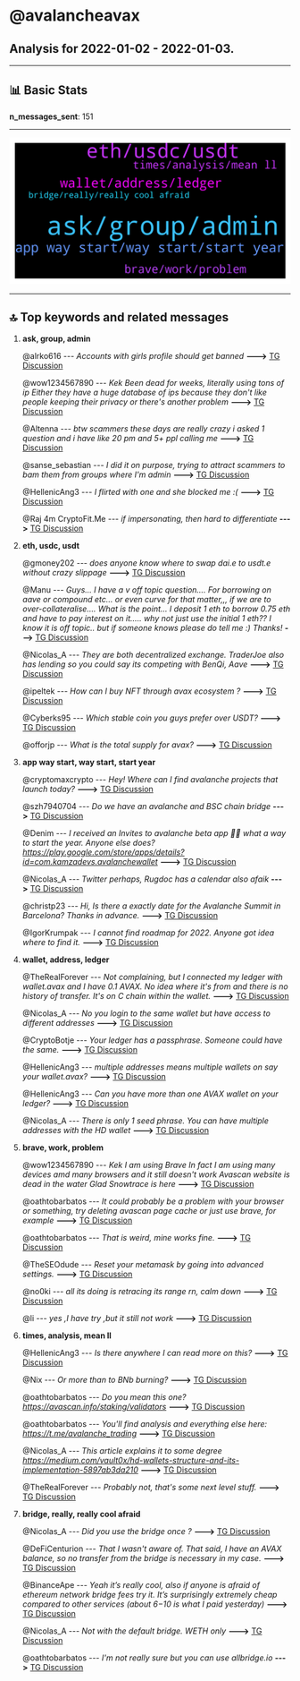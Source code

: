 # **@avalancheavax**
 ## Analysis for **2022-01-02** - **2022-01-03**.

---

## 📊 **Basic Stats**

**n_messages_sent**: 151

---
![wordcloud](avalancheavax_1Days_wordcloud.png)

---


## 🔝 **Top keywords and related messages**

1. **ask, group, admin**

    @alrko616 --- *Accounts with girls profile should get banned* **--->** [TG Discussion](https://t.me/avalancheavax/319178)

    @wow1234567890 --- *Kek  Been dead for weeks, literally using tons of ip  Either they have a huge database of ips because they don't like people keeping their privacy or there's another problem* **--->** [TG Discussion](https://t.me/avalancheavax/319102)

    @Altenna --- *btw scammers these days are really crazy i asked 1 question and i have like 20 pm and 5+ ppl calling me* **--->** [TG Discussion](https://t.me/avalancheavax/319337)

    @sanse_sebastian --- *I did it on purpose, trying to attract scammers to bam them from groups where I'm admin* **--->** [TG Discussion](https://t.me/avalancheavax/319194)

    @HellenicAng3 --- *I flirted with one and she blocked me :(* **--->** [TG Discussion](https://t.me/avalancheavax/319197)

    @Raj 4m CryptoFit.Me --- *if impersonating, then hard to differentiate* **--->** [TG Discussion](https://t.me/avalancheavax/319243)

2. **eth, usdc, usdt**

    @gmoney202 --- *does anyone know where to swap dai.e to usdt.e without crazy slippage* **--->** [TG Discussion](https://t.me/avalancheavax/319247)

    @Manu --- *Guys… I have a v off topic question…. For borrowing on aave or compound etc… or even curve for that matter,,, if we are to over-collateralise…. What is the point… I deposit 1 eth to borrow 0.75 eth and have to pay interest on it….. why not just use the initial 1 eth??  I know it is off topic.. but if someone knows please do tell me :) Thanks!* **--->** [TG Discussion](https://t.me/avalancheavax/319172)

    @Nicolas_A --- *They are both decentralized exchange. TraderJoe also has lending so you could say its competing with BenQi, Aave* **--->** [TG Discussion](https://t.me/avalancheavax/319156)

    @ipeltek --- *How can I buy NFT through avax ecosystem ?* **--->** [TG Discussion](https://t.me/avalancheavax/319040)

    @Cyberks95 --- *Which stable coin you guys prefer over USDT?* **--->** [TG Discussion](https://t.me/avalancheavax/319074)

    @offorjp --- *What is the total supply for avax?* **--->** [TG Discussion](https://t.me/avalancheavax/319188)

3. **app way start, way start, start year**

    @cryptomaxcrypto --- *Hey! Where can I find avalanche projects that launch today?* **--->** [TG Discussion](https://t.me/avalancheavax/319409)

    @szh7940704 --- *Do we have an avalanche and BSC chain bridge* **--->** [TG Discussion](https://t.me/avalancheavax/319097)

    @Denim --- *I received an Invites to avalanche beta app 🎉😄 what a way to start the year.  Anyone else does?   https://play.google.com/store/apps/details?id=com.kamzadevs.avalanchewallet* **--->** [TG Discussion](https://t.me/avalancheavax/319312)

    @Nicolas_A --- *Twitter perhaps, Rugdoc has a calendar also afaik* **--->** [TG Discussion](https://t.me/avalancheavax/319414)

    @christp23 --- *Hi, Is there a exactly date for the Avalanche Summit in Barcelona? Thanks in advance.* **--->** [TG Discussion](https://t.me/avalancheavax/319269)

    @IgorKrumpak --- *I cannot find roadmap for 2022. Anyone got idea where to find it.* **--->** [TG Discussion](https://t.me/avalancheavax/319115)

4. **wallet, address, ledger**

    @TheRealForever --- *Not complaining, but I connected my ledger with wallet.avax and I have 0.1 AVAX. No idea where it's from and there is no history of transfer. It's on C chain within the wallet.* **--->** [TG Discussion](https://t.me/avalancheavax/319373)

    @Nicolas_A --- *No you login to the same wallet but have access to different addresses* **--->** [TG Discussion](https://t.me/avalancheavax/319402)

    @CryptoBotje --- *Your ledger has a passphrase. Someone could have the same.* **--->** [TG Discussion](https://t.me/avalancheavax/319387)

    @HellenicAng3 --- *multiple addresses means multiple wallets on say your wallet.avax?* **--->** [TG Discussion](https://t.me/avalancheavax/319398)

    @HellenicAng3 --- *Can you have more than one AVAX wallet on your ledger?* **--->** [TG Discussion](https://t.me/avalancheavax/319396)

    @Nicolas_A --- *There is only 1 seed phrase. You can have multiple addresses with the HD wallet* **--->** [TG Discussion](https://t.me/avalancheavax/319397)

5. **brave, work, problem**

    @wow1234567890 --- *Kek I am using Brave  In fact I am using many devices amd many browsers and it still doesn't work  Avascan website is dead in the water  Glad Snowtrace is here* **--->** [TG Discussion](https://t.me/avalancheavax/319105)

    @oathtobarbatos --- *It could probably be a problem with your browser or something, try deleting avascan page cache or just use brave, for example* **--->** [TG Discussion](https://t.me/avalancheavax/319103)

    @oathtobarbatos --- *That is weird, mine works fine.* **--->** [TG Discussion](https://t.me/avalancheavax/319100)

    @TheSEOdude --- *Reset your metamask by going into advanced settings.* **--->** [TG Discussion](https://t.me/avalancheavax/319174)

    @no0ki --- *all its doing is retracing its range rn, calm down* **--->** [TG Discussion](https://t.me/avalancheavax/319090)

    @li --- *yes ,I have try ,but it still not work* **--->** [TG Discussion](https://t.me/avalancheavax/319347)

6. **times, analysis, mean ll**

    @HellenicAng3 --- *Is there anywhere I can read more on this?* **--->** [TG Discussion](https://t.me/avalancheavax/319411)

    @Nix --- *Or more than to BNb burning?* **--->** [TG Discussion](https://t.me/avalancheavax/319213)

    @oathtobarbatos --- *Do you mean this one? https://avascan.info/staking/validators* **--->** [TG Discussion](https://t.me/avalancheavax/319077)

    @oathtobarbatos --- *You'll find analysis and everything else here: https://t.me/avalanche_trading* **--->** [TG Discussion](https://t.me/avalancheavax/319071)

    @Nicolas_A --- *This article explains it to some degree https://medium.com/vault0x/hd-wallets-structure-and-its-implementation-5897ab3da210* **--->** [TG Discussion](https://t.me/avalancheavax/319413)

    @TheRealForever --- *Probably not, that's some next level stuff.* **--->** [TG Discussion](https://t.me/avalancheavax/319388)

7. **bridge, really, really cool afraid**

    @Nicolas_A --- *Did you use the bridge once ?* **--->** [TG Discussion](https://t.me/avalancheavax/319381)

    @DeFiCenturion --- *That I wasn't aware of. That said, I have an AVAX balance, so no transfer from the bridge is necessary in my case.* **--->** [TG Discussion](https://t.me/avalancheavax/319419)

    @BinanceApe --- *Yeah it’s really cool, also if anyone is afraid of ethereum network bridge fees try it. It’s surprisingly extremely cheap compared to other services (about $6-$10 is what I paid yesterday)* **--->** [TG Discussion](https://t.me/avalancheavax/319421)

    @Nicolas_A --- *Not with the default bridge. WETH only* **--->** [TG Discussion](https://t.me/avalancheavax/319360)

    @oathtobarbatos --- *I'm not really sure but you can use allbridge.io* **--->** [TG Discussion](https://t.me/avalancheavax/319098)

